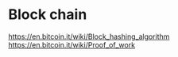 
# Block chain 
https://en.bitcoin.it/wiki/Block_hashing_algorithm
https://en.bitcoin.it/wiki/Proof_of_work

